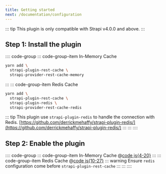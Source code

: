 ```yaml
---
title: Getting started
next: /documentation/configuration
---
```


::: tip
This plugin is only compatible with Strapi v4.0.0 and above.
:::


## Step 1: Install the plugin

:::: code-group
::: code-group-item In-Memory Cache

```bash
yarn add \
  strapi-plugin-rest-cache \
  strapi-provider-rest-cache-memory
```
:::
::: code-group-item Redis Cache
```bash
yarn add \
  strapi-plugin-rest-cache \
  strapi-plugin-redis \
  strapi-provider-rest-cache-redis
```
::: tip
This plugin use `strapi-plugin-redis` to handle the connection with Redis.
[https://github.com/derrickmehaffy/strapi-plugin-redis/](https://github.com/derrickmehaffy/strapi-plugin-redis/)
:::
:::
::::


## Step 2: Enable the plugin


:::: code-group
::: code-group-item In-Memory Cache
@[code js{4-20}](../samples/config/plugins.memory.js)
:::
::: code-group-item Redis Cache
@[code js{10-27}](../samples/config/plugins.redis.js)
::: warning
Ensure `redis` configuration come before `strapi-plugin-rest-cache`
:::
:::
::::
